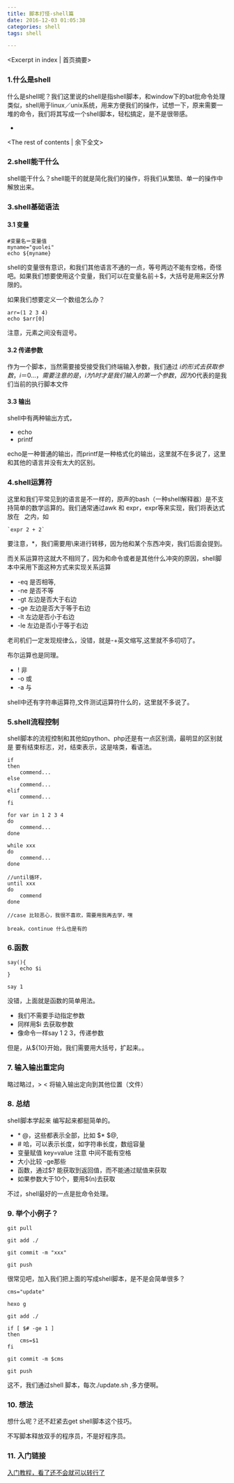 ```yaml
---
title: 脚本打怪-shell篇
date: 2016-12-03 01:05:38
categories: shell
tags: shell

---
```

<Excerpt in index | 首页摘要>
### 1.什么是shell

什么是shell呢？我们这里说的shell是指shell脚本，和window下的bat批命令处理类似，shell用于linux／unix系统，用来方便我们的操作，试想一下，原来需要一堆的命令，我们将其写成一个shell脚本，轻松搞定，是不是很带感。

+ <!-- more -->
<The rest of contents | 余下全文>



### 2.shell能干什么

shell能干什么？shell能干的就是简化我们的操作，将我们从繁琐、单一的操作中解放出来。

### 3.shell基础语法

#### 3.1 变量
```shell
#变量名＝变量值
myname="guolei"
echo ${myname}
```
shell的变量很有意识，和我们其他语言不通的一点，等号两边不能有空格，奇怪吧。如果我们想要使用这个变量，我们可以在变量名前＋$，大括号是用来区分界限的。

如果我们想要定义一个数组怎么办？

```shell
arr=(1 2 3 4)
echo $arr[0]
```

注意，元素之间没有逗号。

#### 3.2 传递参数

作为一个脚本，当然需要接受接受我们终端输入参数，我们通过 $i的形式去获取参数，i＝0... ，需要注意的是，i为1时才是我们输入的第一个参数，因为$0代表的是我们当前的执行脚本文件


#### 3.3 输出

shell中有两种输出方式，

* echo 
* printf

echo是一种普通的输出，而printf是一种格式化的输出，这里就不在多说了，这里和其他的语言并没有太大的区别。



### 4.shell运算符

这里和我们平常见到的语言是不一样的，原声的bash（一种shell解释器）是不支持简单的数学运算的。我们通常通过awk 和 expr，expr等来实现，我们将表达式放在 ` `之内，如

```shell
`expr 2 + 2`
```

要注意，*，我们需要用\来进行转移，因为他和某个东西冲突，我们后面会提到。

而关系运算符这就大不相同了，因为和命令或者是其他什么冲突的原因，shell脚本中采用下面这种方式来实现关系运算

* -eq 是否相等,
* -ne 是否不等
* -gt 左边是否大于右边
* -ge 左边是否大于等于右边
* -lt 左边是否小于右边
* -le 左边是否小于等于右边


老司机们一定发现规律么，没错，就是-+英文缩写,这里就不多叨叨了。

布尔运算也是同理。

* ! 非
* -o 或
* -a 与

shell中还有字符串运算符,文件测试运算符什么的，这里就不多说了。



### 5.shell流程控制

shell脚本的流程控制和其他如python、php还是有一点区别滴，最明显的区别就是 要有结束标志，对，结束表示，这是啥类，看语法。

```shell
if
then
	commend...
else
	commend...
elif
	commend...
fi

for var in 1 2 3 4
do
	commend...
done

while xxx
do
	commend...
done

//until循环，
until xxx
do
	commend
done

//case 比较恶心，我很不喜欢，需要用我再去学，嘿

break，continue 什么也是有的
```



### 6.函数

```shell
say(){
	echo $i
}

say 1
```
没错，上面就是函数的简单用法。

* 我们不需要手动指定参数
* 同样用$i 去获取参数
* 像命令一样say 1 2 3，传递参数

但是，从${10}开始，我们需要用大括号，扩起来。。

### 7. 输入输出重定向

略过略过，> < 将输入输出定向到其他位置（文件）

### 8. 总结

shell脚本学起来 编写起来都挺简单的。

* \* @，这些都表示全部，比如 $* $@,
* \# 哈，可以表示长度，如字符串长度，数组容量
* 变量赋值 key=value 注意 中间不能有空格
* 大小比较 -ge那些
* 函数，通过$? 能获取到返回值，而不能通过赋值来获取
* 如果参数大于10个，要用$(n)去获取

不过，shell最好的一点是批命令处理。

### 9. 举个小例子？

```shell
git pull

git add ./

git commit -m "xxx"

git push
```

很常见吧，加入我们把上面的写成shell脚本，是不是会简单很多？

```shell
cms="update"

hexo g

git add ./

if [ $# -ge 1 ]
then
	cms=$1
fi

git commit -m $cms

git push

```

这不，我们通过shell 脚本，每次./update.sh ,多方便啊。

### 10. 想法

想什么呢？还不赶紧去get shell脚本这个技巧。

不写脚本释放双手的程序员，不是好程序员。


### 11. 入门链接

[入门教程，看了还不会就可以转行了](http://www.runoob.com/linux/linux-shell.html)